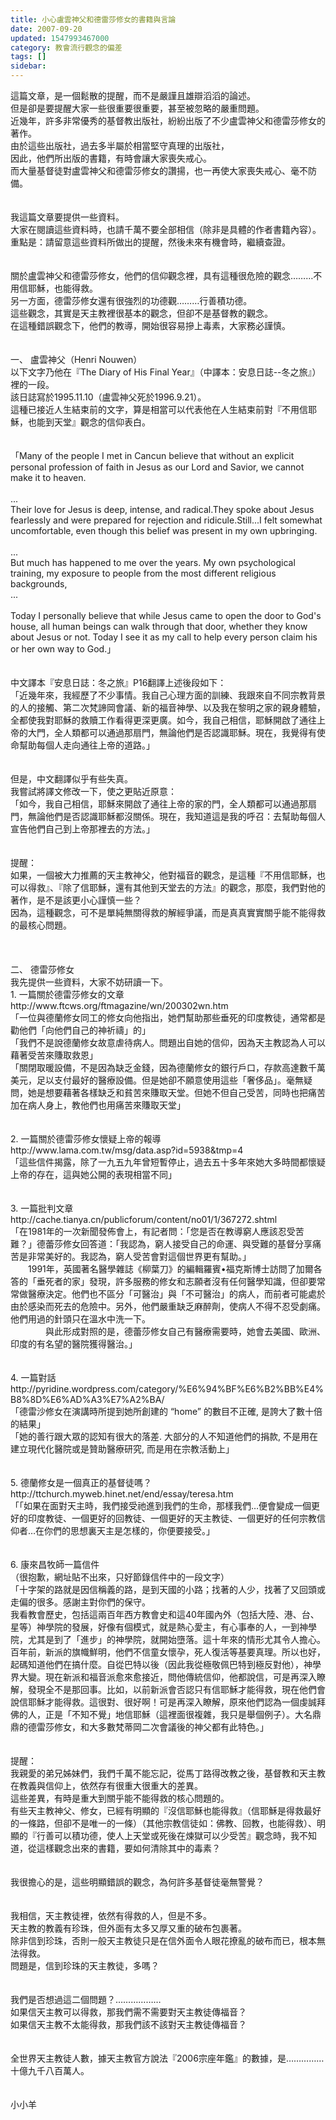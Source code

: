 ```yaml
---
title: 小心盧雲神父和德雷莎修女的書籍與言論
date: 2007-09-20
updated: 1547993467000
category: 教會流行觀念的偏差
tags: []
sidebar: 
---
```


<p>這篇文章，是一個鬆散的提醒，而不是嚴謹且雄辯滔滔的論述。<br/>但是卻是要提醒大家一些很重要很重要，甚至被忽略的嚴重問題。<br/><!--more-->近幾年，許多非常優秀的基督教出版社，紛紛出版了不少盧雲神父和德雷莎修女的著作。<br/>由於這些出版社，過去多半屬於相當堅守真理的出版社，<br/>因此，他們所出版的書籍，有時會讓大家喪失戒心。<br/>而大量基督徒對盧雲神父和德雷莎修女的讚揚，也一再使大家喪失戒心、毫不防備。<br/><br/><br/>我這篇文章要提供一些資料。<br/>大家在閱讀這些資料時，也請千萬不要全部相信（除非是具體的作者書籍內容）。<br/>重點是：請留意這些資料所做出的提醒，然後未來有機會時，繼續查證。<br/><br/><br/>關於盧雲神父和德雷莎修女，他們的信仰觀念裡，具有這種很危險的觀念………不用信耶穌，也能得救。<br/>另一方面，德雷莎修女還有很強烈的功德觀………行善積功德。<br/>這些觀念，其實是天主教裡很基本的觀念，但卻不是基督教的觀念。<br/>在這種錯誤觀念下，他們的教導，開始很容易摻上毒素，大家務必謹慎。<br/><br/><br/>一、	盧雲神父（Henri Nouwen）<br/>以下文字乃他在『The Diary of His Final Year』（中譯本：安息日誌--冬之旅』）裡的一段。<br/>該日誌寫於1995.11.10（盧雲神父死於1996.9.21）。<br/>這種已接近人生結束前的文字，算是相當可以代表他在人生結束前對『不用信耶穌，也能到天堂』觀念的信仰表白。<br/><br/><br/>「Many of the people I met in Cancun believe that without an explicit personal profession of faith in Jesus as our Lord and Savior, we cannot make it to heaven.<br/><br/>...<br/>Their love for Jesus is deep, intense, and radical.They spoke about Jesus fearlessly and were prepared for rejection and ridicule.Still...I felt somewhat uncomfortable, even though this belief was present in my own upbringing.<br/><br/>...<br/>But much has happened to me over the years. My own psychological training, my exposure to people from the most different religious backgrounds, <br/>... <br/><br/>Today I personally believe that while Jesus came to open the door to God's house, all human beings can walk through that door, whether they know about Jesus or not. Today I see it as my call to help every person claim his or her own way to God.」<br/><br/><br/>中文譯本『安息日誌：冬之旅』P16翻譯上述後段如下：<br/>「近幾年來，我經歷了不少事情。我自己心理方面的訓練、我跟來自不同宗教背景的人的接觸、第二次梵諦岡會議、新的福音神學、以及我在黎明之家的親身體驗，全都使我對耶穌的救贖工作看得更深更廣。如今，我自己相信，耶穌開啟了通往上帝的大門，全人類都可以通過那扇門，無論他們是否認識耶穌。現在，我覺得有使命幫助每個人走向通往上帝的道路。」<br/><br/><br/>但是，中文翻譯似乎有些失真。<br/>我嘗試將譯文修改一下，使之更貼近原意：<br/>「如今，我自己相信，耶穌來開啟了通往上帝的家的門，全人類都可以通過那扇門，無論他們是否認識耶穌都沒關係。現在，我知道這是我的呼召：去幫助每個人宣告他們自己到上帝那裡去的方法。」<br/><br/><br/>提醒：<br/>如果，一個被大力推薦的天主教神父，他對福音的觀念，是這種『不用信耶穌，也可以得救』、『除了信耶穌，還有其他到天堂去的方法』的觀念，那麼，我們對他的著作，是不是該更小心謹慎一些？<br/>因為，這種觀念，可不是單純無關得救的解經爭議，而是真真實實關乎能不能得救的最核心問題。<br/><br/><br/><br/>二、	德雷莎修女<br/>我先提供一些資料，大家不妨研讀一下。<br/>1.	一篇關於德雷莎修女的文章<br/>http://www.ftcws.org/ftmagazine/wn/200302wn.htm<br/>「一位與德蘭修女同工的修女向他指出，她們幫助那些垂死的印度教徒，通常都是勸他們「向他們自己的神祈禱」的」<br/>「我們不是說德蘭修女故意虐待病人。問題出自她的信仰，因為天主教認為人可以藉著受苦來賺取救恩」<br/>「關閉取暖設備，不是因為缺乏金錢，因為德蘭修女的銀行戶口，存款高達數千萬美元，足以支付最好的醫療設備。但是她卻不願意使用這些「奢侈品」。毫無疑問，她是想要藉著各樣缺乏和貧苦來賺取天堂。但她不但自己受苦，同時也把痛苦加在病人身上，教他們也用痛苦來賺取天堂」<br/><br/><br/>2.	一篇關於德雷莎修女懷疑上帝的報導<br/>http://www.lama.com.tw/msg/data.asp?id=5938&amp;tmp=4<br/>「這些信件揭露，除了一九五九年曾短暫停止，過去五十多年來她大多時間都懷疑上帝的存在，這與她公開的表現相當不同」<br/><br/><br/>3.	一篇批判文章<br/>http://cache.tianya.cn/publicforum/content/no01/1/367272.shtml<br/>「在1981年的一次新聞發佈會上，有記者問：「您是否在教導窮人應該忍受苦難？」德蕾莎修女回答道：「我認為，窮人接受自己的命運、與受難的基督分享痛苦是非常美好的。我認為，窮人受苦會對這個世界更有幫助。」　　<br/>　　1991年，英國著名醫學雜誌《柳葉刀》的編輯羅賓•福克斯博士訪問了加爾各答的「垂死者的家」發現，許多服務的修女和志願者沒有任何醫學知識，但卻要常常做醫療決定。他們也不區分「可醫治」與「不可醫治」的病人，而前者可能處於由於感染而死去的危險中。另外，他們嚴重缺乏麻醉劑，使病人不得不忍受劇痛。他們用過的針頭只在溫水中洗一下。　<br/>　　　　與此形成對照的是，德蕾莎修女自己有醫療需要時，她會去美國、歐洲、印度的有名望的醫院獲得醫治。」<br/><br/><br/>4.	一篇對話<br/>http://pyridine.wordpress.com/category/%E6%94%BF%E6%B2%BB%E4%B8%8D%E6%AD%A3%E7%A2%BA/<br/>「德雷沙修女在演講時所提到她所創建的 “home” 的數目不正確, 是誇大了數十倍的結果」<br/>「她的善行跟大眾的認知有很大的落差. 大部分的人不知道他們的捐款, 不是用在建立現代化醫院或是贊助醫療研究, 而是用在宗教活動上」<br/><br/><br/>5.	德蘭修女是一個真正的基督徒嗎？<br/>http://ttchurch.myweb.hinet.net/end/essay/teresa.htm<br/>「「如果在面對天主時，我們接受祂進到我們的生命，那樣我們…便會變成一個更好的印度教徒、一個更好的回教徒、一個更好的天主教徒、一個更好的任何宗教信仰者…在你們的思想裏天主是怎樣的，你便要接受。」<br/><br/><br/>6.	康來昌牧師一篇信件<br/>（很抱歉，網址貼不出來，只好節錄信件中的一段文字）<br/>「十字架的路就是因信稱義的路，是到天國的小路；找著的人少，找著了又回頭或走偏的很多。感謝主對你們的保守。<br/>我看教會歷史，包括這兩百年西方教會史和這40年國內外（包括大陸、港、台、星等）神學院的發展，好像有個模式，就是熱心愛主，有心事奉的人，一到神學院，尤其是到了「進步」的神學院，就開始墮落。這十年來的情形尤其令人擔心。百年前，新派的旗幟鮮明，他們不信童女懷孕，死人復活等基要真理。所以也好，起碼知道他們在搞什麼。自從巴特以後（因此我從極敬佩巴特到極反對他），神學界大變。現在新派和福音派愈來愈接近，問他傳統信仰，他都說信，可是再深入瞭解，發現全不是那回事。比如，以前新派會否認只有信耶穌才能得救，現在他們會說信耶穌才能得救。這很對、很好啊！可是再深入瞭解，原來他們認為一個虔誠拜佛的人，正是「不知不覺」地信耶穌（這裡面很複雜，我只是舉個例子）。大名鼎鼎的德雷莎修女，和大多數梵蒂岡二次會議後的神父都有此特色。」<br/><br/><br/>提醒：<br/>我親愛的弟兄姊妹們，我們千萬不能忘記，從馬丁路得改教之後，基督教和天主教在教義與信仰上，依然存有很重大很重大的差異。<br/>這些差異，有時是重大到關乎能不能得救的核心問題的。<br/>有些天主教神父、修女，已經有明顯的『沒信耶穌也能得救』（信耶穌是得救最好的一條路，但卻不是唯一的一條）（其他宗教信徒如：佛教、回教，也能得救）、明顯的『行善可以積功德，使人上天堂或死後在煉獄可以少受苦』觀念時，我不知道，從這樣觀念出來的書籍，要如何清除其中的毒素？<br/><br/><br/>我很擔心的是，這些明顯錯誤的觀念，為何許多基督徒毫無警覺？<br/><br/><br/>我相信，天主教徒裡，依然有得救的人，但是不多。<br/>天主教的教義有珍珠，但外面有太多又厚又重的破布包裹著。<br/>除非信到珍珠，否則一般天主教徒只是在信外面令人眼花撩亂的破布而已，根本無法得救。<br/>問題是，信到珍珠的天主教徒，多嗎？<br/><br/><br/>我們是否想過這二個問題？………………<br/>如果信天主教可以得救，那我們需不需要對天主教徒傳福音？<br/>如果信天主教不太能得救，那我們該不該對天主教徒傳福音？<br/><br/><br/>全世界天主教徒人數，據天主教官方說法『2006宗座年鑑』的數據，是……………十億九千八百萬人。<br/><br/><br/>小小羊<br/></p><p> </p><br/><br/><br/><br/>

